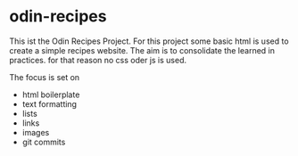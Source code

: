 # odin-recipes
This ist the Odin Recipes Project.
For this project some basic html is used to create a simple recipes website.
The aim is to consolidate the learned in practices. 
for that reason no css oder js is used. 

The focus is set on
- html boilerplate
- text formatting
- lists
- links
- images
- git commits 